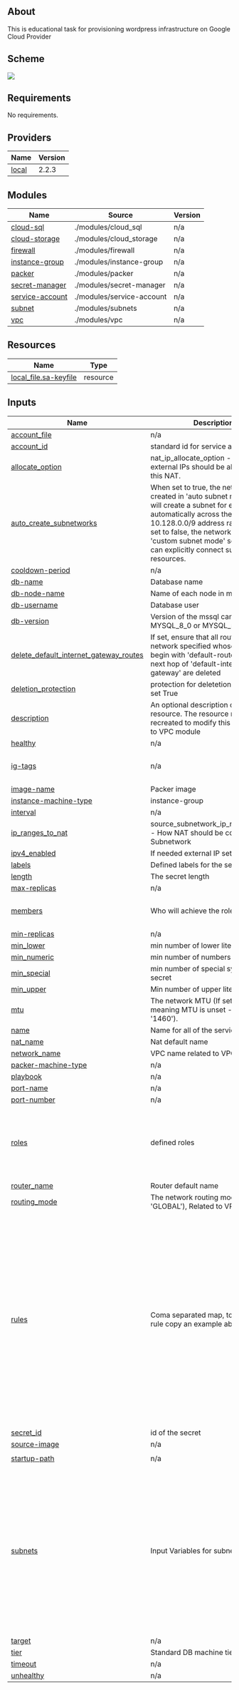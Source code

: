 <!-- BEGIN_TF_DOCS -->
## About
This is educational task for provisioning wordpress infrastructure on Google Cloud Provider
## Scheme
![](graph.svg)
## Requirements
No requirements.
## Providers

| Name | Version |
|------|---------|
| <a name="provider_local"></a> [local](#provider\_local) | 2.2.3 |

## Modules

| Name | Source | Version |
|------|--------|---------|
| <a name="module_cloud-sql"></a> [cloud-sql](#module\_cloud-sql) | ./modules/cloud_sql | n/a |
| <a name="module_cloud-storage"></a> [cloud-storage](#module\_cloud-storage) | ./modules/cloud_storage | n/a |
| <a name="module_firewall"></a> [firewall](#module\_firewall) | ./modules/firewall | n/a |
| <a name="module_instance-group"></a> [instance-group](#module\_instance-group) | ./modules/instance-group | n/a |
| <a name="module_packer"></a> [packer](#module\_packer) | ./modules/packer | n/a |
| <a name="module_secret-manager"></a> [secret-manager](#module\_secret-manager) | ./modules/secret-manager | n/a |
| <a name="module_service-account"></a> [service-account](#module\_service-account) | ./modules/service-account | n/a |
| <a name="module_subnet"></a> [subnet](#module\_subnet) | ./modules/subnets | n/a |
| <a name="module_vpc"></a> [vpc](#module\_vpc) | ./modules/vpc | n/a |

## Resources

| Name | Type |
|------|------|
| [local_file.sa-keyfile](https://registry.terraform.io/providers/hashicorp/local/latest/docs/resources/file) | resource |

## Inputs

| Name | Description | Type | Default | Required |
|------|-------------|------|---------|:--------:|
| <a name="input_account_file"></a> [account\_file](#input\_account\_file) | n/a | `string` | n/a | yes |
| <a name="input_account_id"></a> [account\_id](#input\_account\_id) | standard id for service account | `string` | `"wp-service-account"` | no |
| <a name="input_allocate_option"></a> [allocate\_option](#input\_allocate\_option) | nat\_ip\_allocate\_option - How external IPs should be allocated for this NAT. | `string` | `"AUTO_ONLY"` | no |
| <a name="input_auto_create_subnetworks"></a> [auto\_create\_subnetworks](#input\_auto\_create\_subnetworks) | When set to true, the network is created in 'auto subnet mode' and it will create a subnet for each region automatically across the 10.128.0.0/9 address range. When set to false, the network is created in 'custom subnet mode' so the user can explicitly connect subnetwork resources. | `bool` | `false` | no |
| <a name="input_cooldown-period"></a> [cooldown-period](#input\_cooldown-period) | n/a | `number` | `60` | no |
| <a name="input_db-name"></a> [db-name](#input\_db-name) | Database name | `string` | `"wp-database"` | no |
| <a name="input_db-node-name"></a> [db-node-name](#input\_db-node-name) | Name of each node in mssql cluster | `string` | `"wp-node"` | no |
| <a name="input_db-username"></a> [db-username](#input\_db-username) | Database user | `string` | `"wp-user"` | no |
| <a name="input_db-version"></a> [db-version](#input\_db-version) | Version of the mssql can be also MYSQL\_8\_0 or MYSQL\_5\_6 | `string` | `"MYSQL_5_7"` | no |
| <a name="input_delete_default_internet_gateway_routes"></a> [delete\_default\_internet\_gateway\_routes](#input\_delete\_default\_internet\_gateway\_routes) | If set, ensure that all routes within the network specified whose names begin with 'default-route' and with a next hop of 'default-internet-gateway' are deleted | `bool` | `false` | no |
| <a name="input_deletion_protection"></a> [deletion\_protection](#input\_deletion\_protection) | protection for deletetion databases if set True | `bool` | `false` | no |
| <a name="input_description"></a> [description](#input\_description) | An optional description of this resource. The resource must be recreated to modify this field. Related to VPC module | `string` | `""` | no |
| <a name="input_healthy"></a> [healthy](#input\_healthy) | n/a | `number` | `2` | no |
| <a name="input_ig-tags"></a> [ig-tags](#input\_ig-tags) | n/a | `list(string)` | <pre>[<br>  "wordpress"<br>]</pre> | no |
| <a name="input_image-name"></a> [image-name](#input\_image-name) | Packer image | `string` | n/a | yes |
| <a name="input_instance-machine-type"></a> [instance-machine-type](#input\_instance-machine-type) | instance-group | `string` | `"e2-micro"` | no |
| <a name="input_interval"></a> [interval](#input\_interval) | n/a | `number` | `20` | no |
| <a name="input_ip_ranges_to_nat"></a> [ip\_ranges\_to\_nat](#input\_ip\_ranges\_to\_nat) | source\_subnetwork\_ip\_ranges\_to\_nat - How NAT should be configured per Subnetwork | `string` | `"ALL_SUBNETWORKS_ALL_IP_RANGES"` | no |
| <a name="input_ipv4_enabled"></a> [ipv4\_enabled](#input\_ipv4\_enabled) | If needed external IP set to True | `bool` | `false` | no |
| <a name="input_labels"></a> [labels](#input\_labels) | Defined labels for the secret | `string` | `"first_secret"` | no |
| <a name="input_length"></a> [length](#input\_length) | The secret length | `number` | `10` | no |
| <a name="input_max-replicas"></a> [max-replicas](#input\_max-replicas) | n/a | `number` | `3` | no |
| <a name="input_members"></a> [members](#input\_members) | Who will achieve the roles | `list(string)` | <pre>[<br>  ""<br>]</pre> | no |
| <a name="input_min-replicas"></a> [min-replicas](#input\_min-replicas) | n/a | `number` | `1` | no |
| <a name="input_min_lower"></a> [min\_lower](#input\_min\_lower) | min number of lower literals | `number` | `2` | no |
| <a name="input_min_numeric"></a> [min\_numeric](#input\_min\_numeric) | min number of numbers in secret | `number` | `2` | no |
| <a name="input_min_special"></a> [min\_special](#input\_min\_special) | min number of special symbols in secret | `number` | `2` | no |
| <a name="input_min_upper"></a> [min\_upper](#input\_min\_upper) | Min number of upper literals | `number` | `2` | no |
| <a name="input_mtu"></a> [mtu](#input\_mtu) | The network MTU (If set to 0, meaning MTU is unset - defaults to '1460'). | `number` | `0` | no |
| <a name="input_name"></a> [name](#input\_name) | Name for all of the services | `string` | `"wordpress"` | no |
| <a name="input_nat_name"></a> [nat\_name](#input\_nat\_name) | Nat default name | `string` | `"wp-nat"` | no |
| <a name="input_network_name"></a> [network\_name](#input\_network\_name) | VPC name related to VPC module | `string` | `"wp-network"` | no |
| <a name="input_packer-machine-type"></a> [packer-machine-type](#input\_packer-machine-type) | n/a | `string` | n/a | yes |
| <a name="input_playbook"></a> [playbook](#input\_playbook) | n/a | `string` | n/a | yes |
| <a name="input_port-name"></a> [port-name](#input\_port-name) | n/a | `string` | `"http"` | no |
| <a name="input_port-number"></a> [port-number](#input\_port-number) | n/a | `number` | `80` | no |
| <a name="input_roles"></a> [roles](#input\_roles) | defined roles | `set(string)` | <pre>[<br>  "roles/iap.tunnelResourceAccessor",<br>  "roles/compute.instanceAdmin.v1",<br>  "roles/iam.serviceAccountUser",<br>  "roles/storage.admin"<br>]</pre> | no |
| <a name="input_router_name"></a> [router\_name](#input\_router\_name) | Router default name | `string` | `"wp-router"` | no |
| <a name="input_routing_mode"></a> [routing\_mode](#input\_routing\_mode) | The network routing mode (default 'GLOBAL'), Related to VPC module | `string` | `"GLOBAL"` | no |
| <a name="input_rules"></a> [rules](#input\_rules) | Coma separated map, to add new rule copy an example above | `map` | <pre>{<br>  "rule": {<br>    "allow": [<br>      {<br>        "ports": [<br>          "22"<br>        ],<br>        "protocol": "tcp"<br>      }<br>    ],<br>    "deny": [],<br>    "description": null,<br>    "direction": "INGRESS",<br>    "name": "allow-ssh-engress",<br>    "priority": 1000,<br>    "ranges": [<br>      "0.0.0.0/0"<br>    ],<br>    "source_service_accounts": null,<br>    "source_tags": null,<br>    "target_service_accounts": null,<br>    "target_tags": null<br>  }<br>}</pre> | no |
| <a name="input_secret_id"></a> [secret\_id](#input\_secret\_id) | id of the secret | `string` | `"wp-secret"` | no |
| <a name="input_source-image"></a> [source-image](#input\_source-image) | n/a | `string` | n/a | yes |
| <a name="input_startup-path"></a> [startup-path](#input\_startup-path) | n/a | `string` | `"./modules/instance-group/gcloud-startup-script.sh"` | no |
| <a name="input_subnets"></a> [subnets](#input\_subnets) | Input Variables for subnet module | `map` | <pre>{<br>  "private": {<br>    "ip": "10.10.10.0/24",<br>    "name": "private",<br>    "region": "europe-west3"<br>  },<br>  "public": {<br>    "ip": "10.10.20.0/24",<br>    "name": "public",<br>    "region": "europe-west3",<br>    "subnet_flow_logs": "true",<br>    "subnet_flow_logs_filter_expr": "true",<br>    "subnet_flow_logs_interval": "INTERVAL_10_MIN",<br>    "subnet_flow_logs_metadata": "INCLUDE_ALL_METADATA",<br>    "subnet_flow_logs_sampling": 0.7<br>  }<br>}</pre> | no |
| <a name="input_target"></a> [target](#input\_target) | n/a | `number` | `0.9` | no |
| <a name="input_tier"></a> [tier](#input\_tier) | Standard DB machine tier | `string` | `"db-f1-micro"` | no |
| <a name="input_timeout"></a> [timeout](#input\_timeout) | n/a | `number` | `5` | no |
| <a name="input_unhealthy"></a> [unhealthy](#input\_unhealthy) | n/a | `number` | `5` | no |
